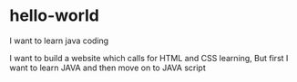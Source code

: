 # hello-world
I want to learn java coding

I want to build a website which calls for HTML and CSS learning, But first I want to learn JAVA and then move on to JAVA script
